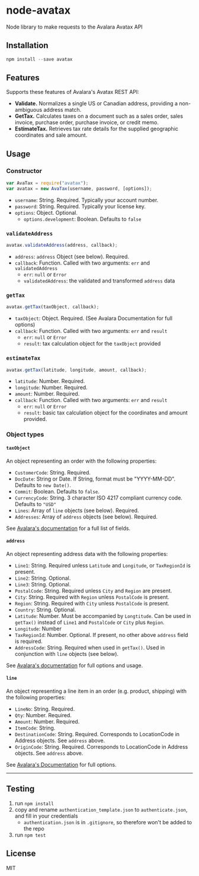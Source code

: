 # node-avatax

Node library to make requests to the Avalara Avatax API

## Installation

```js
npm install --save avatax
```

## Features

Supports these features of Avalara's Avatax REST API:

- **Validate.** Normalizes a single US or Canadian address, providing a non-ambiguous address match.
- **GetTax.** Calculates taxes on a document such as a sales order, sales invoice, purchase order, purchase invoice, or credit memo.
- **EstimateTax.** Retrieves tax rate details for the supplied geographic coordinates and sale amount.

## Usage 

### Constructor

```js
var AvaTax = require("avatax");
var avatax = new AvaTax(username, password, [options]);
```

- `username`: String. Required. Typically your account number.
- `password`: String. Required. Typically your license key.
- `options`: Object. Optional.
	- `options.development`: Boolean. Defaults to `false`
	
### `validateAddress`

```js
avatax.validateAddress(address, callback);
```

- `address`: `address` Object (see below). Required.
- `callback`: Function. Called with two arguments: `err` and `validatedAddress`
	- `err`: `null` or `Error`
	- `validatedAddress`: the validated and transformed `address` data

### `getTax`

```js
avatax.getTax(taxObject, callback);
```

- `taxObject`: Object. Required. (See Avalara Documentation for full options)
- `callback`: Function. Called with two arguments: `err` and `result`
	- `err`: `null` or `Error`
	- `result`: tax calculation object for the `taxObject` provided
	
### `estimateTax`

```js
avatax.getTax(latitude, longitude, amount, callback);
```

- `latitude`: Number. Required.
- `longitude`: Number. Required.
- `amount`: Number. Required.
- `callback`: Function. Called with two arguments: `err` and `result`
	- `err`: `null` or `Error`
	- `result`: basic tax calculation object for the coordinates and amount provided.

### Object types

#### `taxObject`

An object representing an order with the following properties:

- `CustomerCode`: String. Required.
- `DocDate`: String or Date. If String, format must be "YYYY-MM-DD". Defaults to `new Date()`.
- `Commit`: Boolean. Defaults to `false`.
- `CurrencyCode`: String. 3 character ISO 4217 compliant currency code. Defaults to `"USD"`
- `Lines`: Array of `line` objects (see below). Required.
- `Addresses`: Array of `address` objects (see below). Required.

See [Avalara's documentation](http://developer.avalara.com/wp-content/apireference/master/#gettaxrequest) for a full list of fields.

#### `address`

An object representing address data with the following properties:

- `Line1`: String. Required unless `Latitude` and `Longitude`, or `TaxRegionId` is present.
- `Line2`: String. Optional.
- `Line3`: String. Optional.
- `PostalCode`: String. Required unless `City` and `Region` are present.
- `City`: String. Required with `Region` unless `PostalCode` is present.
- `Region`: String. Required with `City` unless `PostalCode` is present.
- `Country`: String. Optional.
- `Latitude`: Number. Must be accompanied by `Longtitude`. Can be used in `getTax()` instead of `Line1` and `PostalCode` or `City` plus `Region`.
- `Longitude`: Number
- `TaxRegionId`: Number. Optional. If present, no other above `address` field is required.
- `AddressCode`: String. Required when used in `getTax()`. Used in conjunction with `line` objects (see below).

See [Avalara's documentation](http://developer.avalara.com/wp-content/apireference/master/#address) for full options and usage.

#### `line`

An object representing a line item in an order (e.g. product, shipping) with the following properties:

- `LineNo`: String. Required.
- `Qty`: Number. Required.
- `Amount`: Number. Required.
- `ItemCode`: String.
- `DestinationCode`: String. Required. Corresponds to LocationCode in Address objects. See `address` above.
- `OriginCode`: String. Required. Corresponds to LocationCode in Address objects. See `address` above.

See [Avalara's Documentation](http://developer.avalara.com/wp-content/apireference/master/#line) for full options.

---

## Testing

1. run `npm install`
1. copy and rename `authentication_template.json` to `authenticate.json`, and fill in your credentials
	- `authentication.json` is in `.gitignore`, so therefore won't be added to the repo
1. run `npm test`

## License

MIT
